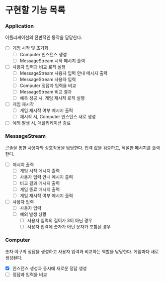# 구현할 기능 목록

### Application

어플리케이션의 전반적인 동작을 담당한다. 

- [ ] 게임 시작 및 초기화
  - [ ] Computer 인스턴스 생성
  - [ ] MessageStream 시작 메시지 출력
- [ ] 사용자 입력과 비교 로직 실행
  - [ ] MessageStream 사용자 입력 안내 메시지 출력
  - [ ] MessageStream 사용자 입력
  - [ ] Computer 정답과 입력을 비교
  - [ ] MessageStream 비교 결과
  - [ ] 예측 성공 시, 게임 재시작 로직 실행
- [ ] 게임 재시작
  - [ ] 게임 재시작 여부 메시지 출력
  - [ ] 재시작 시, Computer 인스턴스 새로 생성
- [ ] 예외 발생 시, 애플리케이션 종료

### MessageStream

콘솔을 통한 사용자와 상호작용을 담당한다. 입력 값을 검증하고, 적절한 메시지를 출력한다.

- [ ] 메시지 출력
  - [ ]  게임 시작 메시지 출력
  - [ ]  사용자 입력 안내 메시지 출력
  - [ ]  비교 결과 메시지 출력
  - [ ]  게임 종료 메시지 출력
  - [ ]  게임 재시작 여부 메시지 출력
- [ ] 사용자 입력
  - [ ] 사용자 입력
  - [ ] 예외 발생 상황
    - [ ] 사용자 입력의 길이가 3이 아닌 경우
    - [ ] 사용자 입력에 숫자가 아닌 문자가 포함된 경우

### Computer

숫자 야구의 정답을 생성하고 사용자 입력과 비교하는 역할을 담당한다. 게임마다 새로 생성된다. 

- [x] 인스턴스 생성과 동시에 새로운 정답 생성
- [ ] 정답과 입력을 비교